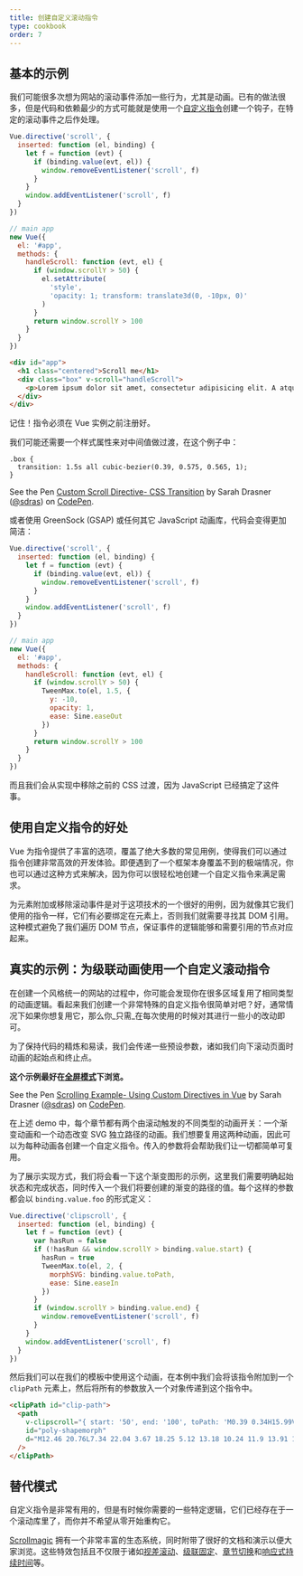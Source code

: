 ```yaml
---
title: 创建自定义滚动指令
type: cookbook
order: 7
---
```


## 基本的示例

我们可能很多次想为网站的滚动事件添加一些行为，尤其是动画。已有的做法很多，但是代码和依赖最少的方式可能就是使用一个[自定义指令](../guide/custom-directive.html)创建一个钩子，在特定的滚动事件之后作处理。

```js
Vue.directive('scroll', {
  inserted: function (el, binding) {
    let f = function (evt) {
      if (binding.value(evt, el)) {
        window.removeEventListener('scroll', f)
      }
    }
    window.addEventListener('scroll', f)
  }
})

// main app
new Vue({
  el: '#app',
  methods: {
    handleScroll: function (evt, el) {
      if (window.scrollY > 50) {
        el.setAttribute(
          'style',
          'opacity: 1; transform: translate3d(0, -10px, 0)'
        )
      }
      return window.scrollY > 100
    }
  }
})
```

```html
<div id="app">
  <h1 class="centered">Scroll me</h1>
  <div class="box" v-scroll="handleScroll">
    <p>Lorem ipsum dolor sit amet, consectetur adipisicing elit. A atque amet harum aut ab veritatis earum porro praesentium ut corporis. Quasi provident dolorem officia iure fugiat, eius mollitia sequi quisquam.</p>
  </div>
</div>
```

<p class="tip">记住！指令必须在 Vue 实例之前注册好。</p>

我们可能还需要一个样式属性来对中间值做过渡，在这个例子中：

```
.box {
  transition: 1.5s all cubic-bezier(0.39, 0.575, 0.565, 1);
}
```

<p data-height="450" data-theme-id="5162" data-slug-hash="983220ed949ac670dff96bdcaf9d3338" data-default-tab="result" data-user="sdras" data-embed-version="2" data-pen-title="Custom Scroll Directive- CSS Transition" class="codepen">See the Pen <a href="https://codepen.io/sdras/pen/983220ed949ac670dff96bdcaf9d3338/">Custom Scroll Directive- CSS Transition</a> by Sarah Drasner (<a href="https://codepen.io/sdras">@sdras</a>) on <a href="https://codepen.io">CodePen</a>.</p>
<script async src="https://static.codepen.io/assets/embed/ei.js"></script>

或者使用 GreenSock (GSAP) 或任何其它 JavaScript 动画库，代码会变得更加简洁：

```js
Vue.directive('scroll', {
  inserted: function (el, binding) {
    let f = function (evt) {
      if (binding.value(evt, el)) {
        window.removeEventListener('scroll', f)
      }
    }
    window.addEventListener('scroll', f)
  }
})

// main app
new Vue({
  el: '#app',
  methods: {
    handleScroll: function (evt, el) {
      if (window.scrollY > 50) {
        TweenMax.to(el, 1.5, {
          y: -10,
          opacity: 1,
          ease: Sine.easeOut
        })
      }
      return window.scrollY > 100
    }
  }
})
```

而且我们会从实现中移除之前的 CSS 过渡，因为 JavaScript 已经搞定了这件事。

## 使用自定义指令的好处

Vue 为指令提供了丰富的选项，覆盖了绝大多数的常见用例，使得我们可以通过指令创建非常高效的开发体验。即便遇到了一个框架本身覆盖不到的极端情况，你也可以通过这种方式来解决，因为你可以很轻松地创建一个自定义指令来满足需求。

为元素附加或移除滚动事件是对于这项技术的一个很好的用例，因为就像其它我们使用的指令一样，它们有必要绑定在元素上，否则我们就需要寻找其 DOM 引用。这种模式避免了我们遍历 DOM 节点，保证事件的逻辑能够和需要引用的节点对应起来。

## 真实的示例：为级联动画使用一个自定义滚动指令

在创建一个风格统一的网站的过程中，你可能会发现你在很多区域复用了相同类型的动画逻辑。看起来我们创建一个非常特殊的自定义指令很简单对吧？好，通常情况下如果你想复用它，那么你_只需_在每次使用的时候对其进行一些小的改动即可。

为了保持代码的精炼和易读，我们会传递一些预设参数，诸如我们向下滚动页面时动画的起始点和终止点。

**这个示例最好在[全屏模式](https://s.codepen.io/sdras/debug/078c19f5b3ed7f7d28584da450296cd0)下浏览。**

<p data-height="500" data-theme-id="5162" data-slug-hash="c8c55e3e0bba997350551dd747119100" data-default-tab="result" data-user="sdras" data-embed-version="2" data-pen-title="Scrolling Example- Using Custom Directives in Vue" class="codepen">See the Pen <a href="https://codepen.io/sdras/pen/c8c55e3e0bba997350551dd747119100/">Scrolling Example- Using Custom Directives in Vue</a> by Sarah Drasner (<a href="https://codepen.io/sdras">@sdras</a>) on <a href="https://codepen.io">CodePen</a>.</p>
<script async src="https://static.codepen.io/assets/embed/ei.js"></script>

在上述 demo 中，每个章节都有两个由滚动触发的不同类型的动画开关：一个渐变动画和一个动态改变 SVG 独立路径的动画。我们想要复用这两种动画，因此可以为每种动画各创建一个自定义指令。传入的参数将会帮助我们让一切都简单可复用。

为了展示实现方式，我们将会看一下这个渐变图形的示例，这里我们需要明确起始状态和完成状态，同时传入一个我们将要创建的渐变的路径的值。每个这样的参数都会以 `binding.value.foo` 的形式定义：

```js
Vue.directive('clipscroll', {
  inserted: function (el, binding) {
    let f = function (evt) {
      var hasRun = false
      if (!hasRun && window.scrollY > binding.value.start) {
        hasRun = true
        TweenMax.to(el, 2, {
          morphSVG: binding.value.toPath,
          ease: Sine.easeIn
        })
      }
      if (window.scrollY > binding.value.end) {
        window.removeEventListener('scroll', f)
      }
    }
    window.addEventListener('scroll', f)
  }
})
```

然后我们可以在我们的模板中使用这个动画，在本例中我们会将该指令附加到一个 `clipPath` 元素上，然后将所有的参数放入一个对象传递到这个指令中。

```html
<clipPath id="clip-path">
  <path
    v-clipscroll="{ start: '50', end: '100', toPath: 'M0.39 0.34H15.99V22.44H0.39z' }"
    id="poly-shapemorph"
    d="M12.46 20.76L7.34 22.04 3.67 18.25 5.12 13.18 10.24 11.9 13.91 15.69 12.46 20.76z"
  />
</clipPath>
```

## 替代模式

自定义指令是非常有用的，但是有时候你需要的一些特定逻辑，它们已经存在于一个滚动库里了，而你并不希望从零开始重构它。

[Scrollmagic](http://scrollmagic.io/) 拥有一个非常丰富的生态系统，同时附带了很好的文档和演示以便大家浏览。这些特效包括且不仅限于诸如[视差滚动](http://scrollmagic.io/examples/advanced/parallax_scrolling.html)、[级联固定](http://scrollmagic.io/examples/expert/cascading_pins.html)、[章节切换](http://scrollmagic.io/examples/basic/section_wipes_natural.html)和[响应式持续时间](http://scrollmagic.io/examples/basic/responsive_duration.html)等。
